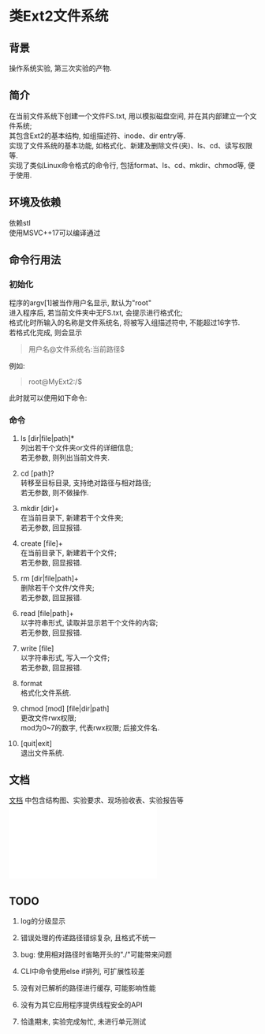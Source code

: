 # 类Ext2文件系统

## 背景

操作系统实验, 第三次实验的产物.

## 简介

在当前文件系统下创建一个文件FS.txt, 用以模拟磁盘空间, 并在其内部建立一个文件系统;  
其包含Ext2的基本结构, 如组描述符、inode、dir entry等.  
实现了文件系统的基本功能, 如格式化、新建及删除文件(夹)、ls、cd、读写权限等.  
实现了类似Linux命令格式的命令行, 包括format、ls、cd、mkdir、chmod等, 便于使用.

## 环境及依赖

依赖stl  
使用MSVC++17可以编译通过

## 命令行用法

### 初始化

程序的argv[1]被当作用户名显示, 默认为"root"  
进入程序后, 若当前文件夹中无FS.txt, 会提示进行格式化;  
格式化时所输入的名称是文件系统名, 将被写入组描述符中, 不能超过16字节.  
若格式化完成, 则会显示  

> 用户名@文件系统名:当前路径$ 

例如:
> root@MyExt2:/$ 

此时就可以使用如下命令:

### 命令

1. ls  [dir|file|path]*  
列出若干个文件夹or文件的详细信息;  
若无参数, 则列出当前文件夹.

2. cd [path]?  
转移至目标目录, 支持绝对路径与相对路径;  
若无参数, 则不做操作.  

3. mkdir [dir]+  
在当前目录下, 新建若干个文件夹;  
若无参数, 回显报错.  

4. create [file]+  
在当前目录下, 新建若干个文件;  
若无参数, 回显报错.  

5. rm [dir|file|path]+  
删除若干个文件/文件夹;  
若无参数, 回显报错.  

6. read [file|path]+  
以字符串形式, 读取并显示若干个文件的内容;  
若无参数, 回显报错.  

7. write [file]  
以字符串形式, 写入一个文件;  
若无参数, 回显报错.

8. format  
格式化文件系统.  

9. chmod [mod] [file|dir|path]  
更改文件rwx权限;  
mod为0~7的数字, 代表rwx权限; 后接文件名.  

10. [quit|exit]  
退出文件系统.

## 文档

[文档](./doc) 中包含结构图、实验要求、现场验收表、实验报告等  
![结构图](./doc/structure.pdf)  

## TODO

1. log的分级显示

2. 错误处理的传递路径错综复杂, 且格式不统一

3. bug: 使用相对路径时省略开头的"./"可能带来问题

4. CLI中命令使用else if排列, 可扩展性较差

5. 没有对已解析的路径进行缓存, 可能影响性能

6. 没有为其它应用程序提供线程安全的API  

7. 恰逢期末, 实验完成匆忙, 未进行单元测试